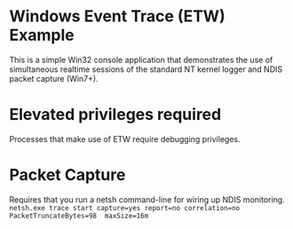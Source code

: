 # Windows Event Trace (ETW) Example

This is a simple Win32 console application that demonstrates the use of 
simultaneous realtime sessions of the standard NT kernel logger and
NDIS packet capture (Win7+).

# Elevated privileges required
Processes that make use of ETW require debugging privileges.

# Packet Capture
Requires that you run a netsh command-line for wiring up NDIS monitoring.
`netsh.exe trace start capture=yes report=no correlation=no PacketTruncateBytes=98  maxSize=16m`
